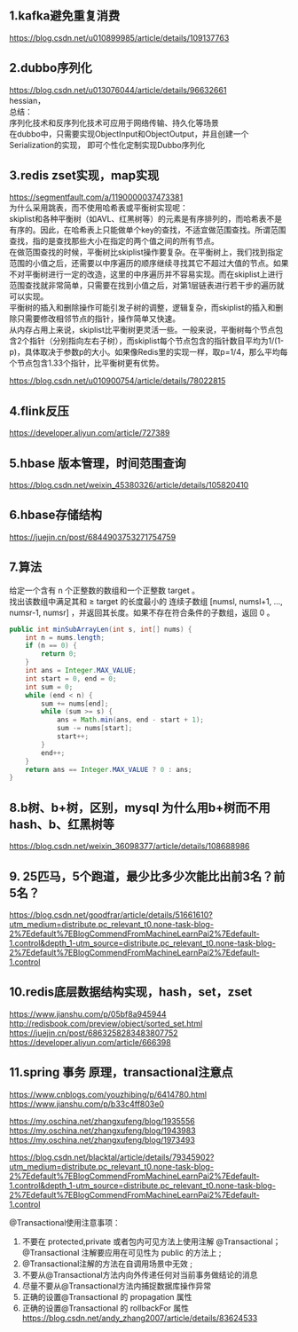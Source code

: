 ## 1.kafka避免重复消费
https://blog.csdn.net/u010899985/article/details/109137763  

## 2.dubbo序列化
https://blog.csdn.net/u013076044/article/details/96632661  
hessian，  
总结：  
序列化技术和反序列化技术可应用于网络传输、持久化等场景  
在dubbo中，只需要实现ObjectInput和ObjectOutput，并且创建一个Serialization的实现， 即可个性化定制实现Dubbo序列化  

## 3.redis zset实现，map实现
https://segmentfault.com/a/1190000037473381  
为什么采用跳表，而不使用哈希表或平衡树实现呢：  
skiplist和各种平衡树（如AVL、红黑树等）的元素是有序排列的，而哈希表不是有序的。因此，在哈希表上只能做单个key的查找，不适宜做范围查找。所谓范围查找，指的是查找那些大小在指定的两个值之间的所有节点。  
在做范围查找的时候，平衡树比skiplist操作要复杂。在平衡树上，我们找到指定范围的小值之后，还需要以中序遍历的顺序继续寻找其它不超过大值的节点。如果不对平衡树进行一定的改造，这里的中序遍历并不容易实现。而在skiplist上进行范围查找就非常简单，只需要在找到小值之后，对第1层链表进行若干步的遍历就可以实现。  
平衡树的插入和删除操作可能引发子树的调整，逻辑复杂，而skiplist的插入和删除只需要修改相邻节点的指针，操作简单又快速。  
从内存占用上来说，skiplist比平衡树更灵活一些。一般来说，平衡树每个节点包含2个指针（分别指向左右子树），而skiplist每个节点包含的指针数目平均为1/(1-p)，具体取决于参数p的大小。如果像Redis里的实现一样，取p=1/4，那么平均每个节点包含1.33个指针，比平衡树更有优势。  

https://blog.csdn.net/u010900754/article/details/78022815  

## 4.flink反压
https://developer.aliyun.com/article/727389  

## 5.hbase 版本管理，时间范围查询
https://blog.csdn.net/weixin_45380326/article/details/105820410  

## 6.hbase存储结构
https://juejin.cn/post/6844903753271754759  

## 7.算法
给定一个含有 n 个正整数的数组和一个正整数 target 。  
找出该数组中满足其和 ≥ target 的长度最小的 连续子数组 [numsl, numsl+1, ..., numsr-1, numsr] ，并返回其长度。如果不存在符合条件的子数组，返回 0 。  

```java
public int minSubArrayLen(int s, int[] nums) {
    int n = nums.length;
    if (n == 0) {
        return 0;
    }
    int ans = Integer.MAX_VALUE;
    int start = 0, end = 0;
    int sum = 0;
    while (end < n) {
        sum += nums[end];
        while (sum >= s) {
            ans = Math.min(ans, end - start + 1);
            sum -= nums[start];
            start++;
        }
        end++;
    }
    return ans == Integer.MAX_VALUE ? 0 : ans;
}
```

## 8.b树、b+树，区别，mysql 为什么用b+树而不用hash、b、红黑树等
https://blog.csdn.net/weixin_36098377/article/details/108688986  

## 9. 25匹马，5个跑道，最少比多少次能比出前3名？前5名？
https://blog.csdn.net/goodfrar/article/details/51661610?utm_medium=distribute.pc_relevant_t0.none-task-blog-2%7Edefault%7EBlogCommendFromMachineLearnPai2%7Edefault-1.control&depth_1-utm_source=distribute.pc_relevant_t0.none-task-blog-2%7Edefault%7EBlogCommendFromMachineLearnPai2%7Edefault-1.control  

## 10.redis底层数据结构实现，hash，set，zset
https://www.jianshu.com/p/05bf8a945944  
http://redisbook.com/preview/object/sorted_set.html  
https://juejin.cn/post/6863258283483807752  
https://developer.aliyun.com/article/666398  

## 11.spring 事务 原理，transactional注意点
https://www.cnblogs.com/youzhibing/p/6414780.html  
https://www.jianshu.com/p/b33c4ff803e0  

https://my.oschina.net/zhangxufeng/blog/1935556  
https://my.oschina.net/zhangxufeng/blog/1943983  
https://my.oschina.net/zhangxufeng/blog/1973493  

https://blog.csdn.net/blacktal/article/details/79345902?utm_medium=distribute.pc_relevant_t0.none-task-blog-2%7Edefault%7EBlogCommendFromMachineLearnPai2%7Edefault-1.control&depth_1-utm_source=distribute.pc_relevant_t0.none-task-blog-2%7Edefault%7EBlogCommendFromMachineLearnPai2%7Edefault-1.control  

@Transactional使用注意事项：
1. 不要在 protected,private 或者包内可见方法上使用注解 @Transactional；@Transactional 注解要应用在可见性为 public 的方法上 ;
2. @Transactional注解的方法在自调用场景中无效 ;
3. 不要从@Transactional方法内向外传递任何对当前事务做结论的消息
4. 尽量不要从@Transactional方法内捕捉数据库操作异常
5. 正确的设置@Transactional 的 propagation 属性
6. 正确的设置@Transactional 的 rollbackFor 属性
https://blog.csdn.net/andy_zhang2007/article/details/83624533